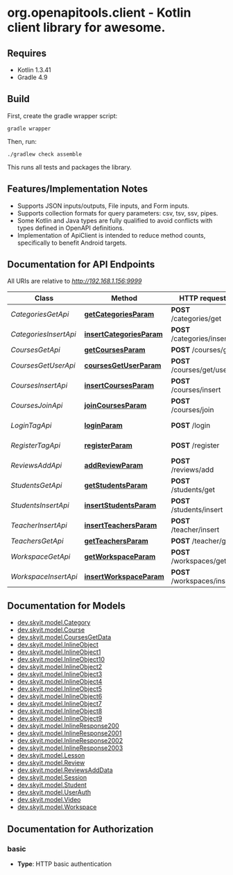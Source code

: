 # org.openapitools.client - Kotlin client library for awesome.

## Requires

* Kotlin 1.3.41
* Gradle 4.9

## Build

First, create the gradle wrapper script:

```
gradle wrapper
```

Then, run:

```
./gradlew check assemble
```

This runs all tests and packages the library.

## Features/Implementation Notes

* Supports JSON inputs/outputs, File inputs, and Form inputs.
* Supports collection formats for query parameters: csv, tsv, ssv, pipes.
* Some Kotlin and Java types are fully qualified to avoid conflicts with types defined in OpenAPI definitions.
* Implementation of ApiClient is intended to reduce method counts, specifically to benefit Android targets.

<a name="documentation-for-api-endpoints"></a>
## Documentation for API Endpoints

All URIs are relative to *http://192.168.1.156:9999*

Class | Method | HTTP request | Description
------------ | ------------- | ------------- | -------------
*CategoriesGetApi* | [**getCategoriesParam**](docs/CategoriesGetApi.md#getcategoriesparam) | **POST** /categories/get | 
*CategoriesInsertApi* | [**insertCategoriesParam**](docs/CategoriesInsertApi.md#insertcategoriesparam) | **POST** /categories/insert | 
*CoursesGetApi* | [**getCoursesParam**](docs/CoursesGetApi.md#getcoursesparam) | **POST** /courses/get | 
*CoursesGetUserApi* | [**coursesGetUserParam**](docs/CoursesGetUserApi.md#coursesgetuserparam) | **POST** /courses/get/user | 
*CoursesInsertApi* | [**insertCoursesParam**](docs/CoursesInsertApi.md#insertcoursesparam) | **POST** /courses/insert | 
*CoursesJoinApi* | [**joinCoursesParam**](docs/CoursesJoinApi.md#joincoursesparam) | **POST** /courses/join | 
*LoginTagApi* | [**loginParam**](docs/LoginTagApi.md#loginparam) | **POST** /login | Login into application.
*RegisterTagApi* | [**registerParam**](docs/RegisterTagApi.md#registerparam) | **POST** /register | Register to application.
*ReviewsAddApi* | [**addReviewParam**](docs/ReviewsAddApi.md#addreviewparam) | **POST** /reviews/add | 
*StudentsGetApi* | [**getStudentsParam**](docs/StudentsGetApi.md#getstudentsparam) | **POST** /students/get | 
*StudentsInsertApi* | [**insertStudentsParam**](docs/StudentsInsertApi.md#insertstudentsparam) | **POST** /students/insert | 
*TeacherInsertApi* | [**insertTeachersParam**](docs/TeacherInsertApi.md#insertteachersparam) | **POST** /teacher/insert | 
*TeachersGetApi* | [**getTeachersParam**](docs/TeachersGetApi.md#getteachersparam) | **POST** /teacher/get | 
*WorkspaceGetApi* | [**getWorkspaceParam**](docs/WorkspaceGetApi.md#getworkspaceparam) | **POST** /workspaces/get | 
*WorkspaceInsertApi* | [**insertWorkspaceParam**](docs/WorkspaceInsertApi.md#insertworkspaceparam) | **POST** /workspaces/insert | 


<a name="documentation-for-models"></a>
## Documentation for Models

 - [dev.skyit.model.Category](docs/Category.md)
 - [dev.skyit.model.Course](docs/Course.md)
 - [dev.skyit.model.CoursesGetData](docs/CoursesGetData.md)
 - [dev.skyit.model.InlineObject](docs/InlineObject.md)
 - [dev.skyit.model.InlineObject1](docs/InlineObject1.md)
 - [dev.skyit.model.InlineObject10](docs/InlineObject10.md)
 - [dev.skyit.model.InlineObject2](docs/InlineObject2.md)
 - [dev.skyit.model.InlineObject3](docs/InlineObject3.md)
 - [dev.skyit.model.InlineObject4](docs/InlineObject4.md)
 - [dev.skyit.model.InlineObject5](docs/InlineObject5.md)
 - [dev.skyit.model.InlineObject6](docs/InlineObject6.md)
 - [dev.skyit.model.InlineObject7](docs/InlineObject7.md)
 - [dev.skyit.model.InlineObject8](docs/InlineObject8.md)
 - [dev.skyit.model.InlineObject9](docs/InlineObject9.md)
 - [dev.skyit.model.InlineResponse200](docs/InlineResponse200.md)
 - [dev.skyit.model.InlineResponse2001](docs/InlineResponse2001.md)
 - [dev.skyit.model.InlineResponse2002](docs/InlineResponse2002.md)
 - [dev.skyit.model.InlineResponse2003](docs/InlineResponse2003.md)
 - [dev.skyit.model.Lesson](docs/Lesson.md)
 - [dev.skyit.model.Review](docs/Review.md)
 - [dev.skyit.model.ReviewsAddData](docs/ReviewsAddData.md)
 - [dev.skyit.model.Session](docs/Session.md)
 - [dev.skyit.model.Student](docs/Student.md)
 - [dev.skyit.model.UserAuth](docs/UserAuth.md)
 - [dev.skyit.model.Video](docs/Video.md)
 - [dev.skyit.model.Workspace](docs/Workspace.md)


<a name="documentation-for-authorization"></a>
## Documentation for Authorization

<a name="basic"></a>
### basic

- **Type**: HTTP basic authentication

